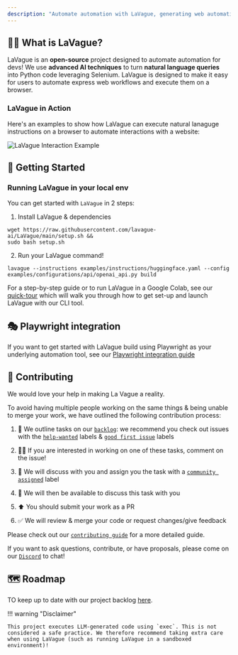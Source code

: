 ```yaml
---
description: "Automate automation with LaVague, generating web automation pipelines from natural language queries"
---
```


## 🏄‍♀️  What is LaVague?

LaVague is an **open-source** project designed to automate automation for devs! We use **advanced AI techniques** to turn **natural language queries** into Python code leveraging Selenium. LaVague is designed to make it easy for users to automate express web workflows and execute them on a browser.

### LaVague in Action

Here's an examples to show how LaVague can execute natural lanaguge instructions on a browser to automate interactions with a website:

<img src="assets/hf_lavague.gif" alt="LaVague Interaction Example">

## 🚀 Getting Started

### Running LaVague in your local env

You can get started with `LaVague` in 2 steps:

1. Install LaVague & dependencies
```
wget https://raw.githubusercontent.com/lavague-ai/LaVague/main/setup.sh &&
sudo bash setup.sh
```

2. Run your LaVague command!
```
lavague --instructions examples/instructions/huggingface.yaml --config examples/configurations/api/openai_api.py build
```

For a step-by-step guide or to run LaVague in a Google Colab, see our [quick-tour](https://docs.lavague.ai/en/latest/docs/get-started/quick-tour/) which will walk you through how to get set-up and launch LaVague with our CLI tool.

## 🎭 Playwright integration

If you want to get started with LaVague build using Playwright as your underlying automation tool, see our [Playwright integration guide](./docs/get-started/playwright.md)

## 🙋 Contributing

We would love your help in making La Vague a reality. 

To avoid having multiple people working on the same things & being unable to merge your work, we have outlined the following contribution process:

1) 📢 We outline tasks on our [`backlog`](https://github.com/orgs/lavague-ai/projects/1/views/3): we recommend you check out issues with the [`help-wanted`](https://github.com/lavague-ai/LaVague/labels/help%20wanted) labels & [`good first issue`](https://github.com/lavague-ai/LaVague/labels/good%20first%20issue) labels

2) 🙋‍♀️ If you are interested in working on one of these tasks, comment on the issue!

3) 🤝 We will discuss with you and assign you the task with a [`community assigned`](https://github.com/lavague-ai/LaVague/labels/community-assigned) label

4) 💬 We will then be available to discuss this task with you

5) ⬆️ You should submit your work as a PR

6) ✅ We will review & merge your code or request changes/give feedback

Please check out our [`contributing guide`](docs/contributing/contributing.md) for a more detailed guide.

If you want to ask questions, contribute, or have proposals, please come on our [`Discord`](https://discord.gg/SDxn9KpqX9) to chat!

## 🗺️ Roadmap

TO keep up to date with our project backlog [here](https://github.com/orgs/lavague-ai/projects/1/views/2).

!!! warning "Disclaimer"

    This project executes LLM-generated code using `exec`. This is not considered a safe practice. We therefore recommend taking extra care when using LaVague (such as running LaVague in a sandboxed environment)!